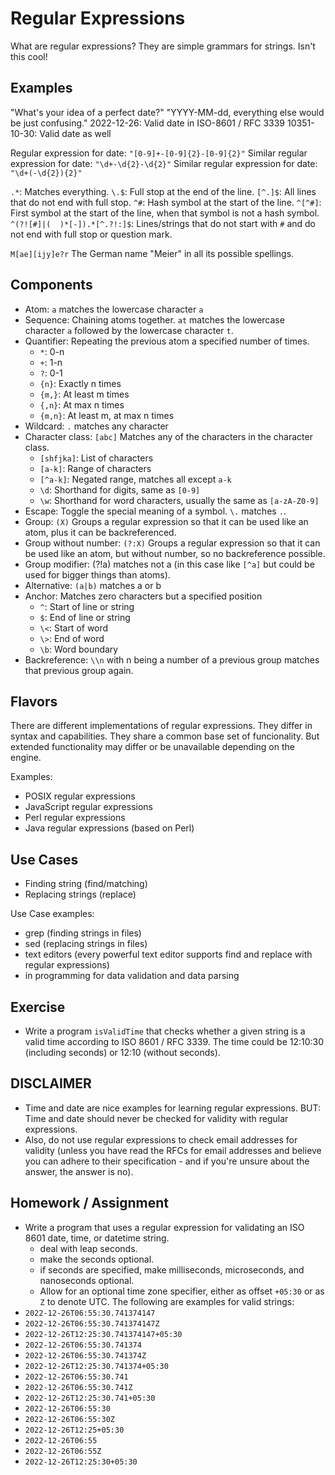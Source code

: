 # Regular Expressions

What are regular expressions?
They are simple grammars for strings.
Isn't this cool!

## Examples
"What's your idea of a perfect date?"
"YYYY-MM-dd, everything else would be just confusing."
2022-12-26: Valid date in ISO-8601 / RFC 3339
10351-10-30: Valid date as well

Regular expression for date: `"[0-9]+-[0-9]{2}-[0-9]{2}"`
Similar regular expression for date: `"\d+-\d{2}-\d{2}"`
Similar regular expression for date: `"\d+(-\d{2}){2}"`

`.*`: Matches everything.
`\.$`: Full stop at the end of the line.
`[^.]$`: All lines that do not end with full stop.
`^#`: Hash symbol at the start of the line.
`^[^#]`: First symbol at the start of the line, when that symbol is not a hash symbol.
`^(?![#]|(  )*[-]).*[^.?!:]$`: Lines/strings that do not start with `#` and do not end with full stop or question mark.

`M[ae][ijy]e?r` The German name "Meier" in all its possible spellings.

## Components
- Atom: `a` matches the lowercase character `a`
- Sequence: Chaining atoms together. `at` matches the lowercase character `a` followed by the lowercase character `t`.
- Quantifier: Repeating the previous atom a specified number of times.
  - `*`: 0-n
  - `+`: 1-n
  - `?`: 0-1
  - `{n}`: Exactly n times
  - `{m,}`: At least m times
  - `{,n}`: At max n times
  - `{m,n}`: At least m, at max n times
- Wildcard: `.` matches any character
- Character class: `[abc]` Matches any of the characters in the character class.
  - `[shfjka]`: List of characters
  - `[a-k]`: Range of characters
  - `[^a-k]`: Negated range, matches all except `a-k`
  - `\d`: Shorthand for digits, same as `[0-9]`
  - `\w`: Shorthand for word characters, usually the same as `[a-zA-Z0-9]`
- Escape: Toggle the special meaning of a symbol. `\.` matches `.`.
- Group: `(X)` Groups a regular expression so that it can be used like an atom, plus it can be backreferenced.
- Group without number: `(?:X)` Groups a regular expression so that it can be used like an atom, but without number, so no backreference possible.
- Group modifier: (?!a) matches not a (in this case like `[^a]` but could be used for bigger things than atoms).
- Alternative: `(a|b)` matches a or b
- Anchor: Matches zero characters but a specified position
  - `^`: Start of line or string
  - `$`: End of line or string
  - `\<`: Start of word
  - `\>`: End of word
  - `\b`: Word boundary
- Backreference: `\\n` with n being a number of a previous group matches that previous group again.

## Flavors
There are different implementations of regular expressions.
They differ in syntax and capabilities.
They share a common base set of funcionality.
But extended functionality may differ or be unavailable depending on the engine.

Examples:
- POSIX regular expressions
- JavaScript regular expressions
- Perl regular expressions
- Java regular expressions (based on Perl)

## Use Cases
- Finding string (find/matching)
- Replacing strings (replace)

Use Case examples:
- grep (finding strings in files)
- sed (replacing strings in files)
- text editors (every powerful text editor supports find and replace with regular expressions)
- in programming for data validation and data parsing

## Exercise
- Write a program `isValidTime` that checks whether a given string is a valid time according to ISO 8601 / RFC 3339.
  The time could be 12:10:30 (including seconds) or 12:10 (without seconds).

## DISCLAIMER
- Time and date are nice examples for learning regular expressions.
  BUT: Time and date should never be checked for validity with regular expressions.
- Also, do not use regular expressions to check email addresses for validity (unless you have read the RFCs for email addresses and believe you can adhere to their specification - and if you're unsure about the answer, the answer is no).

## Homework / Assignment
- Write a program that uses a regular expression for validating an ISO 8601 date, time, or datetime string.
  - deal with leap seconds.
  - make the seconds optional.
  - if seconds are specified, make milliseconds, microseconds, and nanoseconds optional.
  - Allow for an optional time zone specifier, either as offset `+05:30` or as `Z` to denote UTC.
The following are examples for valid strings:
- `2022-12-26T06:55:30.741374147`
- `2022-12-26T06:55:30.741374147Z`
- `2022-12-26T12:25:30.741374147+05:30`
- `2022-12-26T06:55:30.741374`
- `2022-12-26T06:55:30.741374Z`
- `2022-12-26T12:25:30.741374+05:30`
- `2022-12-26T06:55:30.741`
- `2022-12-26T06:55:30.741Z`
- `2022-12-26T12:25:30.741+05:30`
- `2022-12-26T06:55:30`
- `2022-12-26T06:55:30Z`
- `2022-12-26T12:25+05:30`
- `2022-12-26T06:55`
- `2022-12-26T06:55Z`
- `2022-12-26T12:25:30+05:30`
